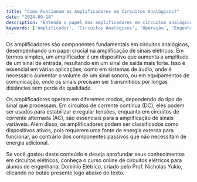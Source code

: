 ```yaml
---
title: "Como Funcionam os Amplificadores em Circuitos Analógicos?"
date: "2024-09-14"
description: "Entenda o papel dos amplificadores em circuitos analógicos e sua importância em sistemas de engenharia elétrica."
keywords: ['Amplificador', 'Circuitos Analógicos', 'Operação', 'Engenharia Elétrica']
---
```


Os amplificadores são componentes fundamentais em circuitos analógicos, desempenhando um papel crucial na amplificação de sinais elétricos. Em termos simples, um amplificador é um dispositivo que aumenta a amplitude de um sinal de entrada, resultando em um sinal de saída mais forte. Isso é essencial em várias aplicações, como em sistemas de áudio, onde é necessário aumentar o volume de um sinal sonoro, ou em equipamentos de comunicação, onde os sinais precisam ser transmitidos por longas distâncias sem perda de qualidade.

Os amplificadores operam em diferentes modos, dependendo do tipo de sinal que processam. Em circuitos de corrente contínua (DC), eles podem ser usados para estabilizar e regular tensões, enquanto em circuitos de corrente alternada (AC), são essenciais para a amplificação de sinais variáveis. Além disso, os amplificadores podem ser classificados como dispositivos ativos, pois requerem uma fonte de energia externa para funcionar, ao contrário dos componentes passivos que não necessitam de energia adicional.

Se você gostou deste conteúdo e deseja aprofundar seus conhecimentos em circuitos elétricos, conheça o curso online de circuitos elétricos para alunos de engenharia, Domínio Elétrico, criado pelo Prof. Nicholas Yukio, clicando no botão presente logo abaixo do texto.